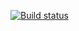 [![Build status](https://ci.appveyor.com/api/projects/status/lo3dn5b6hjaralif?svg=true)](https://ci.appveyor.com/project/ISeliukov/ahj-tests)
